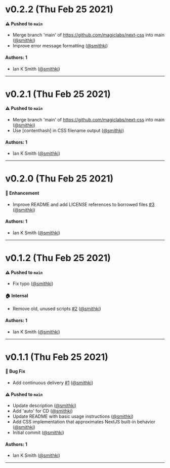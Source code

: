 # v0.2.2 (Thu Feb 25 2021)

#### ⚠️ Pushed to `main`

- Merge branch 'main' of https://github.com/magiclabs/next-css into main ([@smithki](https://github.com/smithki))
- Improve error message formatting ([@smithki](https://github.com/smithki))

#### Authors: 1

- Ian K Smith ([@smithki](https://github.com/smithki))

---

# v0.2.1 (Thu Feb 25 2021)

#### ⚠️ Pushed to `main`

- Merge branch 'main' of https://github.com/magiclabs/next-css into main ([@smithki](https://github.com/smithki))
- Use [contenthash] in CSS filename output ([@smithki](https://github.com/smithki))

#### Authors: 1

- Ian K Smith ([@smithki](https://github.com/smithki))

---

# v0.2.0 (Thu Feb 25 2021)

#### 🚀 Enhancement

- Improve README and add LICENSE references to borrowed files [#3](https://github.com/magiclabs/next-css/pull/3) ([@smithki](https://github.com/smithki))

#### Authors: 1

- Ian K Smith ([@smithki](https://github.com/smithki))

---

# v0.1.2 (Thu Feb 25 2021)

#### ⚠️ Pushed to `main`

- Fix typo ([@smithki](https://github.com/smithki))

#### 🏠 Internal

- Remove old, unused scripts [#2](https://github.com/magiclabs/next-css/pull/2) ([@smithki](https://github.com/smithki))

#### Authors: 1

- Ian K Smith ([@smithki](https://github.com/smithki))

---

# v0.1.1 (Thu Feb 25 2021)

#### 🐛 Bug Fix

- Add continuous delivery [#1](https://github.com/magiclabs/next-css/pull/1) ([@smithki](https://github.com/smithki))

#### ⚠️ Pushed to `main`

- Update description ([@smithki](https://github.com/smithki))
- Add 'auto' for CD ([@smithki](https://github.com/smithki))
- Update README with basic usage instructions ([@smithki](https://github.com/smithki))
- Add CSS implementation that approximates NextJS built-in behavior ([@smithki](https://github.com/smithki))
- Initial commit ([@smithki](https://github.com/smithki))

#### Authors: 1

- Ian K Smith ([@smithki](https://github.com/smithki))

---


